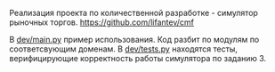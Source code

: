 Реализация проекта по количественной разработке - симулятор рыночных торгов.
https://github.com/lifantev/cmf

В [dev/main.py](dev/main.py) пример использования. Код разбит по модулям по соответсвующим доменам. В [dev/tests.py](dev/tests.py) находятся тесты, верифицирующие корректность работы симулятора по заданию 3.
